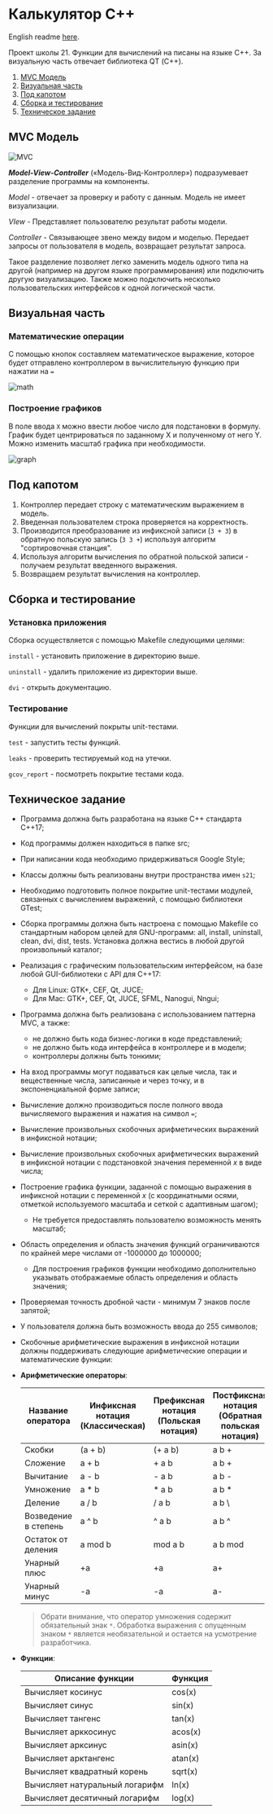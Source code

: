 # Калькулятор C++
English readme [here](./README.md).

Проект школы 21. Функции для вычислений на писаны на языке С++. За визуальную часть отвечает библиотека QT (С++).

1. [MVC Модель](#mvc-модель)
2. [Визуальная часть](#визуальная-часть)
3. [Под капотом](#под-капотом)
4. [Сборка и тестирование](#сборка-и-тестирование)
5. [Техническое задание](#техническое-задание)

## MVC Модель
![MVC](misc/images/MVC-Process.png)

***Model-View-Controller*** («Модель-Вид-Контроллер») подразумевает разделение программы на компоненты.

*Model* - отвечает за проверку и работу с данным. Модель не имеет визуализации.

*VIew* - Представляет пользователю результат работы модели.

*Controller* - Связывающее звено между видом и моделью. Передает запросы от пользователя в модель, возвращает результат запроса.

Такое разделение позволяет легко заменить модель одного типа на другой (например на другом языке программирования) или подключить другую визуализацию. Также можно подключить несколько пользовательских интерфейсов к одной логической части. 

## Визуальная часть
### Математические операции

С помощью кнопок составляем математическое выражение, которое будет отправлено контроллером в вычислительную функцию при нажатии на ` = `

![math](./misc/math.gif)

### Построение графиков

В поле ввода `X` можно ввести любое число для подстановки в формулу.
График будет центрироваться по заданному X и полученному от него Y.
Можно изменить масштаб графика при необходимости.

![graph](./misc/graph.gif)

## Под капотом

1. Контроллер передает строку с математическим выражением в модель.
1. Введенная пользователем строка проверяется на корректность.
2. Производится преобразование из инфиксной записи (`3 + 3`) в обратную польскую запись (`3 3 +`) используя алгоритм "сортировочная станция". 
3. Используя алгоритм вычисления по обратной польской записи - получаем результат введенного выражения.
4. Возвращаем результат вычисления на контроллер. 
  

## Сборка и тестирование
### Установка приложения

Сборка осуществляется с помощью Makefile следующими целями:

`install` - установить приложение в директорию выше.

`uninstall` - удалить приложение из директории выше.

`dvi` - открыть документацию. 

### Тестирование

Функции для вычислений покрыты unit-тестами.

`test` - запустить тесты функций.

`leaks` - проверить тестируемый код на утечки.

`gcov_report` - посмотреть покрытие тестами кода.

## Техническое задание

- Программа должна быть разработана на языке C++ стандарта C++17;
- Код программы должен находиться в папке src;
- При написании кода необходимо придерживаться Google Style;
- Классы должны быть реализованы внутри пространства имен `s21`;
- Необходимо подготовить полное покрытие unit-тестами модулей, связанных с вычислением выражений, c помощью библиотеки GTest;
- Сборка программы должна быть настроена с помощью Makefile со стандартным набором целей для GNU-программ: all, install, uninstall, clean, dvi, dist, tests. Установка должна вестись в любой другой произвольный каталог;
- Реализация с графическим пользовательским интерфейсом, на базе любой GUI-библиотеки с API для C++17: 
  * Для Linux: GTK+, CEF, Qt, JUCE;
  * Для Mac: GTK+, CEF, Qt, JUCE, SFML, Nanogui, Nngui;
- Программа должна быть реализована с использованием паттерна MVC, а также:
    - не должно быть кода бизнес-логики в коде представлений;
    - не должно быть кода интерфейса в контроллере и в модели;
    - контроллеры должны быть тонкими;
- На вход программы могут подаваться как целые числа, так и вещественные числа, записанные и через точку, и в экспоненциальной форме записи;
- Вычисление должно производиться после полного ввода вычисляемого выражения и нажатия на символ `=`;
- Вычисление произвольных скобочных арифметических выражений в инфиксной нотации;
- Вычисление произвольных скобочных арифметических выражений в инфиксной нотации с подстановкой значения переменной _x_ в виде числа;
- Построение графика функции, заданной с помощью выражения в инфиксной нотации с переменной _x_  (с координатными осями, отметкой используемого масштаба и сеткой с адаптивным шагом);
    - Не требуется предоставлять пользователю возможность менять масштаб;
- Область определения и область значения функций ограничиваются по крайней мере числами от -1000000 до 1000000;
    - Для построения графиков функции необходимо дополнительно указывать отображаемые область определения и область значения;
- Проверяемая точность дробной части - минимум 7 знаков после запятой;
- У пользователя должна быть возможность ввода до 255 символов;
- Скобочные арифметические выражения в инфиксной нотации должны поддерживать следующие арифметические операции и математические функции:
- **Арифметические операторы**:

    | Название оператора | Инфиксная нотация <br /> (Классическая) | Префиксная нотация <br /> (Польская нотация) |  Постфиксная нотация <br /> (Обратная польская нотация) |
    | ------ | ------ | ------ | ------ |
    | Скобки | (a + b) | (+ a b) | a b + |
    | Сложение | a + b | + a b | a b + |
    | Вычитание | a - b | - a b | a b - |
    | Умножение | a * b | * a b | a b * |
    | Деление | a / b | / a b | a b \ |
    | Возведение в степень | a ^ b | ^ a b | a b ^ |
    | Остаток от деления | a mod b | mod a b | a b mod |
    | Унарный плюс | +a | +a | a+ |
    | Унарный минус | -a | -a | a- |

    >Обрати внимание, что оператор умножения содержит обязательный знак `*`. Обработка выражения с опущенным знаком `*` является необязательной и остается на усмотрение разработчика.

- **Функции**:

    | Описание функции | Функция |   
    | ---------------- | ------- |  
    | Вычисляет косинус | cos(x) |   
    | Вычисляет синус | sin(x) |  
    | Вычисляет тангенс | tan(x) |  
    | Вычисляет арккосинус | acos(x) | 
    | Вычисляет арксинус | asin(x) | 
    | Вычисляет арктангенс | atan(x) |
    | Вычисляет квадратный корень | sqrt(x) |
    | Вычисляет натуральный логарифм | ln(x) | 
    | Вычисляет десятичный логарифм | log(x) |
